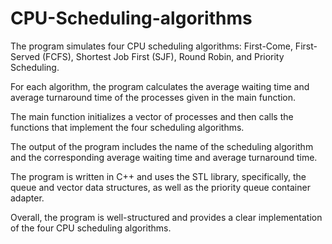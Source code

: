 # CPU-Scheduling-algorithms

The program simulates four CPU scheduling algorithms: First-Come, First-Served (FCFS), Shortest Job First (SJF), Round Robin, and Priority Scheduling.

For each algorithm, the program calculates the average waiting time and average turnaround time of the processes given in the main function.

The main function initializes a vector of processes and then calls the functions that implement the four scheduling algorithms.

The output of the program includes the name of the scheduling algorithm and the corresponding average waiting time and average turnaround time.

The program is written in C++ and uses the STL library, specifically, the queue and vector data structures, as well as the priority queue container adapter.

Overall, the program is well-structured and provides a clear implementation of the four CPU scheduling algorithms.
